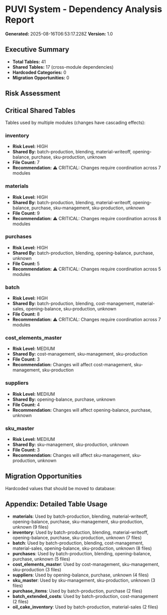 # PUVI System - Dependency Analysis Report

**Generated:** 2025-08-16T06:53:17.228Z
**Version:** 1.0

## Executive Summary

- **Total Tables:** 41
- **Shared Tables:** 17 (cross-module dependencies)
- **Hardcoded Categories:** 0
- **Migration Opportunities:** 0

## Risk Assessment

## Critical Shared Tables

Tables used by multiple modules (changes have cascading effects):

### inventory
- **Risk Level:** HIGH
- **Shared By:** batch-production, blending, material-writeoff, opening-balance, purchase, sku-production, unknown
- **File Count:** 7
- **Recommendation:** ⚠️ CRITICAL: Changes require coordination across 7 modules

### materials
- **Risk Level:** HIGH
- **Shared By:** batch-production, blending, material-writeoff, opening-balance, purchase, sku-management, sku-production, unknown
- **File Count:** 9
- **Recommendation:** ⚠️ CRITICAL: Changes require coordination across 8 modules

### purchases
- **Risk Level:** HIGH
- **Shared By:** batch-production, blending, opening-balance, purchase, unknown
- **File Count:** 5
- **Recommendation:** ⚠️ CRITICAL: Changes require coordination across 5 modules

### batch
- **Risk Level:** HIGH
- **Shared By:** batch-production, blending, cost-management, material-sales, opening-balance, sku-production, unknown
- **File Count:** 8
- **Recommendation:** ⚠️ CRITICAL: Changes require coordination across 7 modules

### cost_elements_master
- **Risk Level:** MEDIUM
- **Shared By:** cost-management, sku-management, sku-production
- **File Count:** 3
- **Recommendation:** Changes will affect cost-management, sku-management, sku-production

### suppliers
- **Risk Level:** MEDIUM
- **Shared By:** opening-balance, purchase, unknown
- **File Count:** 4
- **Recommendation:** Changes will affect opening-balance, purchase, unknown

### sku_master
- **Risk Level:** MEDIUM
- **Shared By:** sku-management, sku-production, unknown
- **File Count:** 3
- **Recommendation:** Changes will affect sku-management, sku-production, unknown

## Migration Opportunities

Hardcoded values that should be moved to database:

## Appendix: Detailed Table Usage

- **materials**: Used by batch-production, blending, material-writeoff, opening-balance, purchase, sku-management, sku-production, unknown (9 files)
- **inventory**: Used by batch-production, blending, material-writeoff, opening-balance, purchase, sku-production, unknown (7 files)
- **batch**: Used by batch-production, blending, cost-management, material-sales, opening-balance, sku-production, unknown (8 files)
- **purchases**: Used by batch-production, blending, opening-balance, purchase, unknown (5 files)
- **cost_elements_master**: Used by cost-management, sku-management, sku-production (3 files)
- **suppliers**: Used by opening-balance, purchase, unknown (4 files)
- **sku_master**: Used by sku-management, sku-production, unknown (3 files)
- **purchase_items**: Used by batch-production, purchase (2 files)
- **batch_extended_costs**: Used by batch-production, cost-management (2 files)
- **oil_cake_inventory**: Used by batch-production, material-sales (2 files)